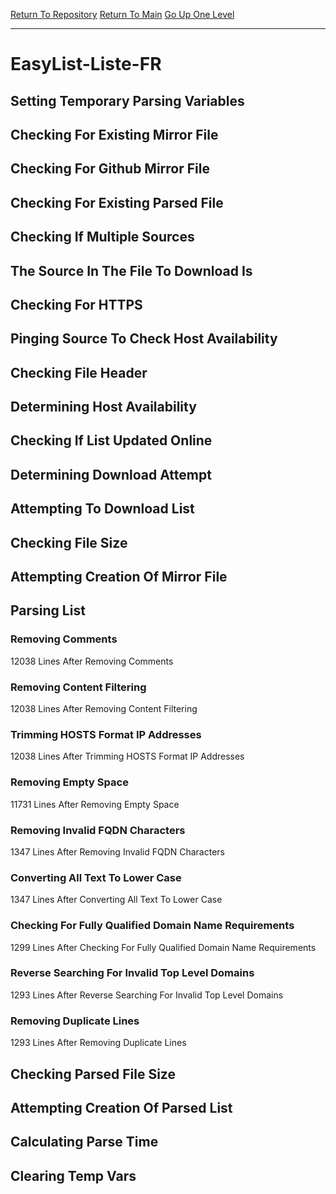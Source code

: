 [Return To Repository](https://github.com/deathbybandaid/piholeparser/)
[Return To Main](https://github.com/deathbybandaid/piholeparser/blob/master/RecentRunLogs/Mainlog.md)
[Go Up One Level](https://github.com/deathbybandaid/piholeparser/blob/master/RecentRunLogs/TopLevelScripts/30-Processing-Blacklists.md)
____________________________________
# EasyList-Liste-FR
## Setting Temporary Parsing Variables
## Checking For Existing Mirror File
## Checking For Github Mirror File
## Checking For Existing Parsed File
## Checking If Multiple Sources
## The Source In The File To Download Is
## Checking For HTTPS
## Pinging Source To Check Host Availability
## Checking File Header
## Determining Host Availability
## Checking If List Updated Online
## Determining Download Attempt
## Attempting To Download List
## Checking File Size
## Attempting Creation Of Mirror File
## Parsing List
### Removing Comments
12038 Lines After Removing Comments
### Removing Content Filtering
12038 Lines After Removing Content Filtering
### Trimming HOSTS Format IP Addresses
12038 Lines After Trimming HOSTS Format IP Addresses
### Removing Empty Space
11731 Lines After Removing Empty Space
### Removing Invalid FQDN Characters
1347 Lines After Removing Invalid FQDN Characters
### Converting All Text To Lower Case
1347 Lines After Converting All Text To Lower Case
### Checking For Fully Qualified Domain Name Requirements
1299 Lines After Checking For Fully Qualified Domain Name Requirements
### Reverse Searching For Invalid Top Level Domains
1293 Lines After Reverse Searching For Invalid Top Level Domains
### Removing Duplicate Lines
1293 Lines After Removing Duplicate Lines
## Checking Parsed File Size
## Attempting Creation Of Parsed List
## Calculating Parse Time
## Clearing Temp Vars
